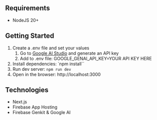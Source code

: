 ## Requirements

- NodeJS 20+

## Getting Started

1. Create a .env file and set your values
   1. Go to [Google AI Studio](https://aistudio.google.com/app/apikey) and generate an API key
   1. Add to .env file: GOOGLE_GENAI_API_KEY=YOUR API KEY HERE
1. Install dependencies: `npm install``
1. Run dev server: `npm run dev`
1. Open in the browser: http://localhost:3000

## Technologies

- Next.js
- Firebase App Hosting
- Firebase Genkit & Google AI
